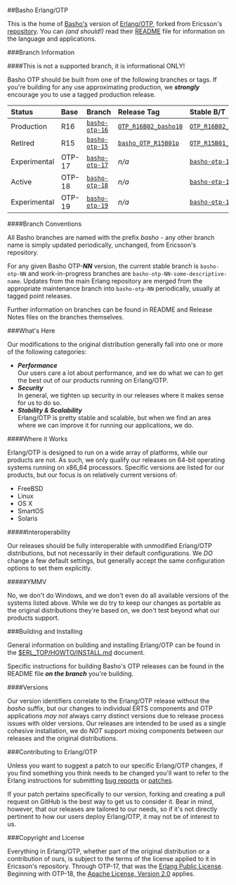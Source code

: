 ##Basho Erlang/OTP

This is the home of [Basho's][basho] version of [Erlang/OTP][erlang], forked from Ericsson's [repository][otp_repo].
You can _(and should!)_ read their [README][otp_readme] file for information on the language and applications.

###Branch Information

####This is not a supported branch, it is informational ONLY!

Basho OTP should be built from one of the following branches or tags.
If you're building for any use approximating production, we ***strongly*** encourage you to use a tagged production release.

|Status|Base|Branch|Release Tag|Stable B/T|
|:-----|:---|:-----|:----------|:---------|
| Production   | R16    | [`basho-otp-16`](http://github.com/basho/otp/tree/basho-otp-16) | [`OTP_R16B02_basho10`](http://github.com/basho/otp/tree/OTP_R16B02_basho10) | [`OTP_R16B02_basho10`](http://github.com/basho/otp/tree/OTP_R16B02_basho10) |
| Retired      | R15    | [`basho-otp-15`](http://github.com/basho/otp/tree/basho-otp-15) | [`basho_OTP_R15B01p`](http://github.com/basho/otp/tree/basho_OTP_R15B01p) | [`OTP_R15B01_basho1`](http://github.com/basho/otp/tree/OTP_R15B01_basho1) |
| Experimental | OTP-17 | [`basho-otp-17`](http://github.com/basho/otp/tree/basho-otp-17) | _n/a_ | [`basho-otp-17`](http://github.com/basho/otp/tree/basho-otp-17) |
| Active       | OTP-18 | [`basho-otp-18`](http://github.com/basho/otp/tree/basho-otp-18) | _n/a_ | [`basho-otp-18`](http://github.com/basho/otp/tree/basho-otp-18) |
| Experimental | OTP-19 | [`basho-otp-19`](http://github.com/basho/otp/tree/basho-otp-19) | _n/a_ | [`basho-otp-19`](http://github.com/basho/otp/tree/basho-otp-19) |

####Branch Conventions

All Basho branches are named with the prefix _basho_ - any other branch name is simply updated periodically, unchanged, from Ericsson's repository.

For any given Basho OTP-***NN*** version, the current stable branch is `basho-otp-NN` and work-in-progress branches are `basho-otp-NN-some-descriptive-name`.
Updates from the main Erlang repository are merged from the appropriate maintenance branch into `basho-otp-NN` periodically, usually at tagged point releases.

Further information on branches can be found in README and Release Notes files on the branches themselves.

###What's Here

Our modifications to the original distribution generally fall into one or more of the following categories:

* ***Performance***<br />
  Our users care a lot about performance, and we do what we can to get the best out of our products running on Erlang/OTP.
* ***Security***<br />
  In general, we tighten up security in our releases where it makes sense for us to do so.
* ***Stability & Scalability***<br />
  Erlang/OTP is pretty stable and scalable, but when we find an area where we can improve it for running our applications, we do.

####Where it Works

Erlang/OTP is designed to run on a wide array of platforms, while our products are not.
As such, we only qualify our releases on 64-bit operating systems running on x86_64 processors.
Specific versions are listed for our products, but our focus is on relatively current versions of:

* FreeBSD
* Linux
* OS X
* SmartOS
* Solaris

#####Interoperability

Our releases should be fully interoperable with unmodified Erlang/OTP distributions, but not necessarily in their default configurations.
We _DO_ change a few default settings, but generally accept the same configuration options to set them explicitly.

#####YMMV

No, we don't do Windows, and we don't even do all available versions of the systems listed above.
While we do try to keep our changes as portable as the original distributions they're based on, we don't test beyond what our products support.

###Building and Installing

General information on building and installing Erlang/OTP can be found in the [$ERL_TOP/HOWTO/INSTALL.md][install] document.

Specific instructions for building Basho's OTP releases can be found in the README file ***on the branch*** you're building.

####Versions

Our version identifiers correlate to the Erlang/OTP release without the _basho_ suffix, but our changes to individual ERTS components and OTP applications _may not_ always carry distinct versions due to release process issues with older versions.
Our releases are intended to be used as a single cohesive installation, we do _NOT_ support mixing components between our releases and the original distributions.

###Contributing to Erlang/OTP

Unless you want to suggest a patch to our specific Erlang/OTP changes, if you find something you think needs to be changed you'll want to refer to the Erlang instructions for submitting [bug reports][otp_bugs] or [patches][otp_patching].

If your patch pertains specifically to our version, forking and creating a pull request on GitHub is the best way to get us to consider it.
Bear in mind, however, that our releases are tailored to our needs, so if it's not directly pertinent to how our users deploy Erlang/OTP, it may not be of interest to us.

###Copyright and License

Everything in Erlang/OTP, whether part of the original distribution or a contribution of ours, is subject to the terms of the license applied to it in Ericsson's repository.
Through OTP-17, that was the [Erlang Public License][eplicense].
Beginning with OTP-18, the [Apache License, Version 2.0][license] applies.


  [basho]:          http://www.basho.com
  [eplicense]:      http://www.erlang.org/EPLICENSE
  [erlang]:         http://www.erlang.org
  [install]:        HOWTO/INSTALL.md
  [license]:        LICENSE.txt
  [otp_bugs]:       https://github.com/erlang/otp/wiki/Bug-reports
  [otp_patching]:   http://wiki.github.com/erlang/otp/contribution-guidelines
  [otp_readme]:     https://github.com/erlang/otp/blob/master/README.md
  [otp_repo]:       http://github.com/erlang/otp